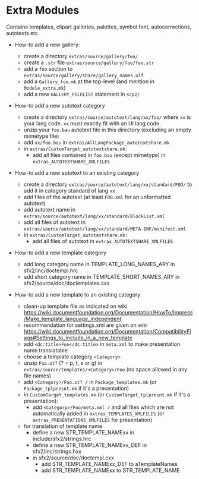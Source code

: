 # Extra Modules

Contains templates, clipart galleries, palettes, symbol font, autocorrections, autotexts etc.

+ How-to add a new gallery:
	+ create a directory `extras/source/gallery/foo/`
	+ create a `.str` file `extras/source/gallery/foo/foo.str`
	+ add a `foo` section to `extras/source/gallery/share/gallery_names.ulf`
	+ add a `Gallery_foo.mk` at the top-level (and mention in `Module_extra.mk`)
	+ add a new `GALLERY_FILELIST` statement in `scp2/`

+ How-to add a new autotext category
	+ create a directory `extras/source/autotext/lang/xx/foo/` where `xx` is your lang code. `xx` must exactly fit with an UI lang code.
	+ unzip your `foo.bau` autotext file in this directory (excluding an empty mimetype file)
	+ add `xx/foo.bau` in `extras/AllLangPackage_autotextshare.mk`
	+ in `extras/CustomTarget_autotextshare.mk`:
		+ add all files contained in `foo.bau` (except mimetype) in `extras_AUTOTEXTSHARE_XMLFILES`

+ How-to add a new autotext to an existing category
	+ create a directory `extras/source/autotext/lang/xx/standard/FOO/` to add it in category standard of lang `xx`
	+ add files of the autotext (at least `FOO.xml` for an unformatted autotext)
	+ add autotext name in `extras/source/autotext/lang/xx/standard/BlockList.xml`
	+ add all files of autotext in `extras/source/autotext/lang/xx/standard/META-INF/manifest.xml`
	+ in `extras/CustomTarget_autotextshare.mk`:
		+ add all files of autotext in `extras_AUTOTEXTSHARE_XMLFILES`

+ How-to add a new template category
	+ add long category name in TEMPLATE_LONG_NAMES_ARY in sfx2/inc/doctempl.hrc
	+ add short category name in TEMPLATE_SHORT_NAMES_ARY in sfx2/source/doc/doctemplates.cxx

+ How-to add a new template to an existing category
	+ clean-up template file as indicated on wiki <https://wiki.documentfoundation.org/Documentation/HowTo/Impress/Make_template_language_independent>
	+ recommendation for settings.xml are given on wiki <https://wiki.documentfoundation.org/Documentation/CompatibilityFlags#Settings_to_include_in_a_new_template>
	+ add `<dc:title>Foo</dc:title>` in `meta.xml` to make presentation name translatable
	+ choose a template category `<Category>`
	+ unzip `Foo.ot?` (? = p, t, s or g) in `extras/source/templates/<Category>/Foo` (no space allowed in any file names)
	+ add `<Category>/Foo.ot? /` in `Package_templates.mk` (or `Package_tplpresnt.mk` if it's a presentation)
	+ in `CustomTarget_templates.mk` (or `CustomTarget_tplpresnt.mk` if it's a presentation):
		+ add `<Category>/Foo/meta.xml /` and all files which are not automatically added in `extras_TEMPLATES_XMLFILES` (or `extras_PRESENTATIONS_XMLFILES` for presentation)
	+ for translation of template name
		+ define a new STR_TEMPLATE_NAMExx in include/sfx2/strings.hrc
		+ define a new STR_TEMPLATE_NAMExx_DEF in sfx2/inc/strings.hxx
		+ in sfx2/source/doc/doctempl.cxx
			+ add STR_TEMPLATE_NAMExx_DEF to aTemplateNames
			+ add STR_TEMPLATE_NAMExx to STR_TEMPLATE_NAME
